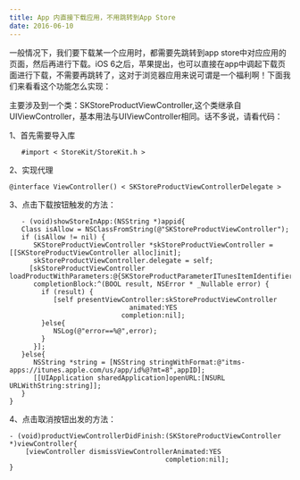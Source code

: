 ```yaml
---
title: App 内直接下载应用，不用跳转到App Store
date: 2016-06-10
---
```


一般情况下，我们要下载某一个应用时，都需要先跳转到app store中对应应用的页面，然后再进行下载。iOS 6之后，苹果提出，也可以直接在app中调起下载页面进行下载，不需要再跳转了，这对于浏览器应用来说可谓是一个福利啊！下面我们来看看这个功能怎么实现：

主要涉及到一个类：SKStoreProductViewController,这个类继承自UIViewController，基本用法与UIViewController相同。话不多说，请看代码：

1、首先需要导入库

``` objc
   #import < StoreKit/StoreKit.h >
``` 
 
2、实现代理

``` objc
@interface ViewController() < SKStoreProductViewControllerDelegate >
 ``` 

3、点击下载按钮触发的方法：

``` objc
   - (void)showStoreInApp:(NSString *)appid{
   Class isAllow = NSClassFromString(@"SKStoreProductViewController");
   if (isAllow != nil) {
      SKStoreProductViewController *skStoreProductViewController = [[SKStoreProductViewController alloc]init];
      skStoreProductViewController.delegate = self;
     [skStoreProductViewController loadProductWithParameters:@{SKStoreProductParameterITunesItemIdentifier:appID} 
      completionBlock:^(BOOL result, NSError * _Nullable error) {
        if (result) {
           [self presentViewController:skStoreProductViewController                          
                              animated:YES 
                            completion:nil];
        }else{
           NSLog(@"error==%@",error);
        }
      }];
   }else{
      NSString *string = [NSString stringWithFormat:@"itms-apps://itunes.apple.com/us/app/id%@?mt=8",appID];
      [[UIApplication sharedApplication]openURL:[NSURL URLWithString:string]];
   }
}
```
 
4、点击取消按钮出发的方法：

``` objc
- (void)productViewControllerDidFinish:(SKStoreProductViewController *)viewController{
    [viewController dismissViewControllerAnimated:YES
                                       completion:nil];
}
 ``` 
